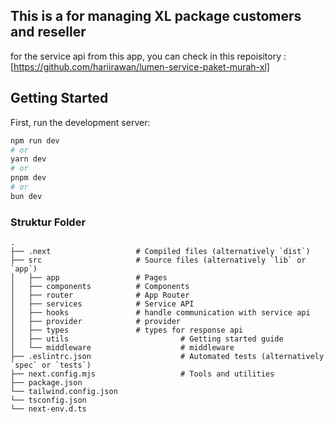 ## This is a for managing XL package customers and reseller

for the service api from this app, you can check in this repoisitory : [https://github.com/hariirawan/lumen-service-paket-murah-xl]

## Getting Started

First, run the development server:

```bash
npm run dev
# or
yarn dev
# or
pnpm dev
# or
bun dev
```

### Struktur Folder

    .
    ├── .next                   # Compiled files (alternatively `dist`)
    ├── src                     # Source files (alternatively `lib` or `app`)
    │   ├── app                 # Pages
    │   ├── components          # Components
    │   ├── router              # App Router
    │   ├── services            # Service API
    │   ├── hooks               # handle communication with service api
    │   ├── provider            # provider
    │   ├── types               # types for response api
    │   ├── utils                         # Getting started guide
    │   └── middleware                    # middleware
    ├── .eslintrc.json                    # Automated tests (alternatively `spec` or `tests`)
    ├── next.config.mjs                   # Tools and utilities
    ├── package.json
    └── tailwind.config.json
    └── tsconfig.json
    └── next-env.d.ts
